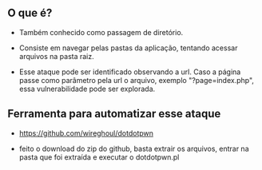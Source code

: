 ## O que é?

   - Também conhecido como passagem de diretório.

   - Consiste em navegar pelas pastas da aplicação, tentando acessar arquivos na pasta raiz.

   - Esse ataque pode ser identificado observando a url. Caso a página passe como parâmetro pela url o arquivo, exemplo "?page=index.php", essa vulnerabilidade pode ser explorada.


## Ferramenta para automatizar esse ataque

   - https://github.com/wireghoul/dotdotpwn

   - feito o download do zip do github, basta extrair os arquivos, entrar na pasta que foi extraída e executar o dotdotpwn.pl